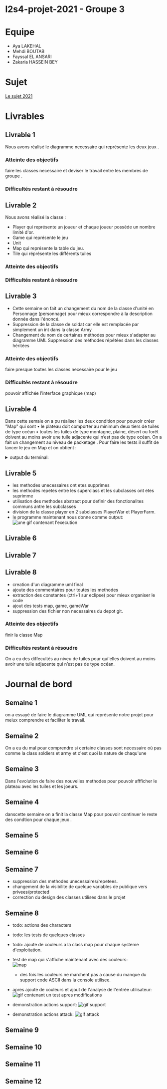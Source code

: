 # l2s4-projet-2021 - Groupe 3

# Equipe

- Aya LAKEHAL
- Mehdi BOUTAB  
- Fayssal EL ANSARI
- Zakaria HASSEIN BEY

# Sujet

[Le sujet 2021](https://www.fil.univ-lille1.fr/portail/index.php?dipl=L&sem=S4&ue=Projet&label=Documents)

# Livrables

## Livrable 1
Nous avons réalisé le diagramme necessaire qui représente les deux jeux .

### Atteinte des objectifs
faire les classes necessaire et deviser le travail entre les membres de groupe .

### Difficultés restant à résoudre

## Livrable 2
Nous avons réalisé la classe :
 * Player qui représente un joueur et chaque joueur possède un nombre limité d'or.
 * Game qui représente le jeu 
 * Unit 
 * Map qui représente la table du jeu.
 * Tile qui réprésente les différents tuiles 

### Atteinte des objectifs

### Difficultés restant à résoudre

## Livrable 3
- Cette semaine on fait un changement du nom de la classe d'unité en Personnage (personnage) pour mieux correspondre à la description donnée dans l'énoncé.
- Suppression de la classe de soldat car elle est remplacée par simplement un int dans la classe Army
- Changement du nom de certaines méthodes pour mieux s'adapter au diagramme UML
Suppression des méthodes répétées dans les classes héritées
### Atteinte des objectifs
faire presque toutes les classes necessaire pour le jeu
### Difficultés restant à résoudre
pouvoir affichée l'interface graphique (map)
## Livrable 4
Dans cette semaie on a pu réaliser les deux condition pour pouvoir créer "Map" qui sont 
 • le plateau doit comporter au minimum deux tiers de tuiles de type océan 
 • toutes les tuiles de type montagne, plaine, désert ou forêt doivent au moins avoir une tuile adjacente qui n’est pas
de type océan.
On a fait un changement au niveau de packetage .
Pour faire les tests il suffit de lancer le jeu en Map et on obtient :

<details>
  <summary>
    output du terminal:
  </summary>

    1: war; 2: farm
    Choose game type:> 
    1
    User chosen: game.WarGame
    (1,1) has 4 ocean tiles.

    (2,1) has 3 ocean tiles.

    (3,1) has 3 ocean tiles.

    (4,1) has 4 ocean tiles.

    (5,1) has 3 ocean tiles.

    (6,1) has 3 ocean tiles.

    (1,2) has 3 ocean tiles.

    (2,2) has 2 ocean tiles.

    (1,3) has 3 ocean tiles.

    (2,3) has 3 ocean tiles.

    (3,3) has 3 ocean tiles.

    (4,3) has 3 ocean tiles.

    (5,3) has 3 ocean tiles.

    (6,3) has 3 ocean tiles.

    (1,4) has 3 ocean tiles.

    (2,4) has 2 ocean tiles.

    (1,5) has 3 ocean tiles.

    (2,5) has 3 ocean tiles.

    (3,5) has 3 ocean tiles.

    (4,5) has 4 ocean tiles.

    (5,5) has 3 ocean tiles.

    (6,5) has 3 ocean tiles.

    (1,6) has 3 ocean tiles.

    (2,6) has 2 ocean tiles.

    ROUND: 1 OF 10

    fayssal has 15 gold; and 0 workers.

    aya has 15 gold; and 0 workers.

    mehdi has 15 gold; and 0 workers.

    ziko has 15 gold; and 0 workers.

    *===* testMap *===*

        0    1    2    3    4    5    6    7  

    0 [O, *] [O, *] [O, *] [O, *] [O, *] [O, *] [O, *] [O, *] 

    1 [O, *] [F, *] [M, *] [O, *] [F, *] [M, *] [D, *] [O, *] 

    2 [O, *] [M, *] [O, *] [O, *] [O, *] [O, *] [O, *] [O, *] 

    3 [O, *] [P, *] [P, *] [D, *] [M, *] [M, *] [D, *] [O, *] 

    4 [O, *] [D, *] [O, *] [O, *] [O, *] [O, *] [O, *] [O, *]

    5 [O, *] [P, *] [M, *] [O, *] [M, *] [M, *] [F, *] [O, *] 

    6 [O, *] [F, *] [O, *] [O, *] [O, *] [O, *] [O, *] [O, *]

    7 [O, *] [O, *] [O, *] [O, *] [O, *] [O, *] [O, *] [O, *] 

    It's fayssal's turn: 

    ROCK: 0; CORN: 0; SAND: 0; WOOD: 0; 

    1 => DEPLOY; 2 => EXCHANGE; 3 => SKIP

    make your choice :> 1

    chose a position :> 1,1 // c'est dans ce niveau où normalement le joeur prend la position dans la cellule (1,1) mais ça ne fonctionne pas pour l'instant : 

    ROUND: 1 OF 10

    fayssal has 15 gold; and 0 workers.

    aya has 15 gold; and 0 workers.

    mehdi has 15 gold; and 0 workers.

    ziko has 15 gold; and 0 workers.

    *===* testMap *===*

        0    1    2    3    4    5    6    7  

    0 [O, *] [O, *] [O, *] [O, *] [O, *] [O, *] [O, *] [O, *] 

    1 [O, *] [F, *] [M, *] [O, *] [F, *] [M, *] [D, *] [O, *] 

    2 [O, *] [M, *] [O, *] [O, *] [O, *] [O, *] [O, *] [O, *] 

    3 [O, *] [P, *] [P, *] [D, *] [M, *] [M, *] [D, *] [O, *] 

    4 [O, *] [D, *] [O, *] [O, *] [O, *] [O, *] [O, *] [O, *] 

    5 [O, *] [P, *] [M, *] [O, *] [M, *] [M, *] [F, *] [O, *] 

    6 [O, *] [F, *] [O, *] [O, *] [O, *] [O, *] [O, *] [O, *] 

    7 [O, *] [O, *] [O, *] [O, *] [O, *] [O, *] [O, *] [O, *] 

    It's aya's turn: 

    ROCK: 0; CORN: 0; SAND: 0; WOOD: 0; 

    1 => DEPLOY; 2 => EXCHANGE; 3 => SKIP
</details>


## Livrable 5
* les methodes unecessaires ont etes supprimes
* les methodes repetes entre les superclass et les subclasses ont etes suprimme
* utilisation des methodes abstract pour definir des fonctionalites communs antre les subclasses
* division de la classe player en 2 subclasses PlayerWar et PlayerFarm.
* le programme maintenant nous donne comme output: <br /> 
  ![une gif contenant l'execution](https://gitlab-etu.fil.univ-lille1.fr/lakehala/l2s4-projet-2021/-/raw/master/images/2021-04-09%2010-25-34.gif)

## Livrable 6

## Livrable 7

## Livrable 8
* creation d'un diagramme uml final
* ajoute des commentaires pour toutes les methodes
* extraction des constantes (ctrl+1 sur eclipse) pour mieux organiser le code
* ajout des tests map, game, gameWar
* suppression des fichier non necessaires du depot git.


### Atteinte des objectifs
finir la classe Map
### Difficultés restant à résoudre
On a eu des diffecultés au niveu de tuiles pour qui'elles doivent au moins avoir une tuile adjacente qui n’est pas
de type océan.
# Journal de bord

## Semaine 1
on a essayé de faire le diagramme UML qui représente notre projet pour meiux comprendre et faciliter le travail.
## Semaine 2
On a eu du mal pour comprendre si certaine classes sont necessaire où pas comme la class soldiers et army et c'est quoi la nature de chaqu'une 
## Semaine 3
Dans l'evolution de faire des nouvelles methodes pour pouvoir affficher le plateau avec les tuiles et les joeurs. 
## Semaine 4
danscette semaine on a finit la classe Map pour pouvoir continuer le reste des condtion pour chaque jeux . 
## Semaine 5

## Semaine 6

## Semaine 7
* suppression des methodes unecessaires/repetees.
* changement de la visibilite de quelque variables de publique vers privees/protected
* correction du design des classes utilises dans le projet
  
## Semaine 8
* todo: actions des characters
* todo: les tests de quelques classes
* todo: ajoute de couleurs a la class map pour chaque systeme d'exploitation.
* test de map qui s'affiche maintenant avec des couleurs:  
![map](https://gitlab-etu.fil.univ-lille1.fr/lakehala/l2s4-projet-2021/-/raw/master/images/map_with_color.png)

    * des fois les couleurs ne marchent pas a cause du manque du support code ASCII dans la console utilisee.
* apres ajoute de couleurs et ajout de l'analyse de l'entrée utilisateur:
![gif contenant un test apres modifications](https://gitlab-etu.fil.univ-lille1.fr/lakehala/l2s4-projet-2021/-/raw/master/images/2021-04-10%2005-03-41.gif)
* demonstration actions support:
![gif support](https://gitlab-etu.fil.univ-lille1.fr/lakehala/l2s4-projet-2021/-/raw/master/images/2021-04-11%2018-12-54.gif)
* demonstration actions attack:
![gif attack](https://gitlab-etu.fil.univ-lille1.fr/lakehala/l2s4-projet-2021/-/raw/master/images/2021-04-11%2018-17-04.gif)
## Semaine 9

## Semaine 10

## Semaine 11

## Semaine 12
